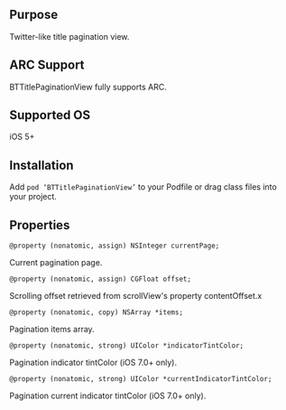 ## Purpose
Twitter-like title pagination view.


## ARC Support
BTTitlePaginationView fully supports ARC.


## Supported OS
iOS 5+


## Installation
Add `pod ‘BTTitlePaginationView’` to your Podfile or drag class files into your project.



## Properties
	@property (nonatomic, assign) NSInteger currentPage;

Current pagination page.

	@property (nonatomic, assign) CGFloat offset;

Scrolling offset retrieved from scrollView's property contentOffset.x

	@property (nonatomic, copy) NSArray *items;

Pagination items array.

	@property (nonatomic, strong) UIColor *indicatorTintColor;

Pagination indicator tintColor (iOS 7.0+ only).

	@property (nonatomic, strong) UIColor *currentIndicatorTintColor;

Pagination current indicator tintColor (iOS 7.0+ only).